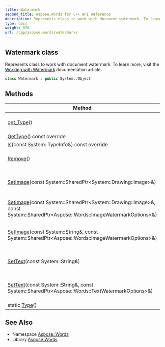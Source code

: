```yaml
---
title: Watermark
second_title: Aspose.Words for C++ API Reference
description: Represents class to work with document watermark. To learn more, visit the  documentation article.
type: docs
weight: 976
url: /cpp/aspose.words/watermark/
---
```

## Watermark class


Represents class to work with document watermark. To learn more, visit the [Working with Watermark](https://docs.aspose.com/words/cpp/working-with-watermark/) documentation article.

```cpp
class Watermark : public System::Object
```

## Methods

| Method | Description |
| --- | --- |
| [get_Type](./get_type/)() | Gets the watermark type. |
| [GetType](./gettype/)() const override |  |
| [Is](./is/)(const System::TypeInfo\&) const override |  |
| [Remove](./remove/)() | Removes the watermark. |
| [SetImage](./setimage/)(const System::SharedPtr\<System::Drawing::Image\>\&) | Adds Image watermark into the document. |
| [SetImage](./setimage/)(const System::SharedPtr\<System::Drawing::Image\>\&, const System::SharedPtr\<Aspose::Words::ImageWatermarkOptions\>\&) | Adds Image watermark into the document. |
| [SetImage](./setimage/)(const System::String\&, const System::SharedPtr\<Aspose::Words::ImageWatermarkOptions\>\&) | Adds Image watermark into the document. |
| [SetText](./settext/)(const System::String\&) | Adds Text watermark into the document. |
| [SetText](./settext/)(const System::String\&, const System::SharedPtr\<Aspose::Words::TextWatermarkOptions\>\&) | Adds Text watermark into the document. |
| static [Type](./type/)() |  |
## See Also

* Namespace [Aspose::Words](../)
* Library [Aspose.Words](../../)
